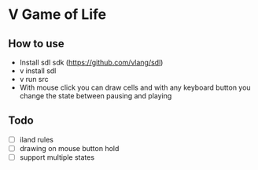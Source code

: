 # V Game of Life

## How to use

- Install sdl sdk (https://github.com/vlang/sdl)
- v install sdl
- v run src
- With mouse click you can draw cells and with any keyboard button you change the state between pausing and playing

## Todo

- [ ] iland rules
- [ ] drawing on mouse button hold
- [ ] support multiple states
